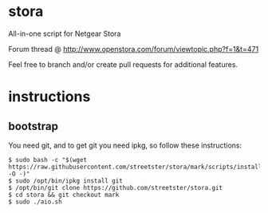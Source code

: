 # stora
All-in-one script for Netgear Stora

Forum thread @ http://www.openstora.com/forum/viewtopic.php?f=1&t=471

Feel free to branch and/or create pull requests for additional features.

# instructions

## bootstrap
You need git, and to get git you need ipkg, so follow these instructions:
```
$ sudo bash -c "$(wget https://raw.githubusercontent.com/streetster/stora/mark/scripts/installipkg.sh -O -)"
$ sudo /opt/bin/ipkg install git
$ /opt/bin/git clone https://github.com/streetster/stora.git
$ cd stora && git checkout mark
$ sudo ./aio.sh
```
